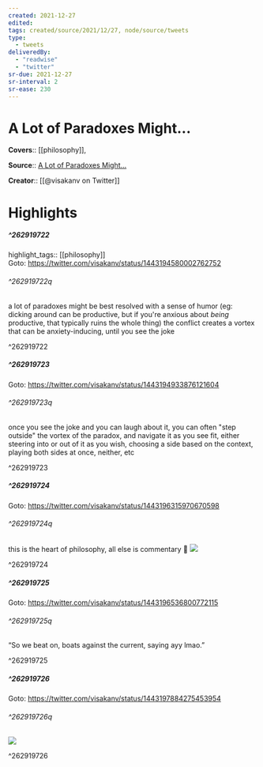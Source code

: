 ```yaml
---
created: 2021-12-27
edited:
tags: created/source/2021/12/27, node/source/tweets
type: 
  - tweets
deliveredBy: 
  - "readwise"
  - "twitter"
sr-due: 2021-12-27
sr-interval: 2
sr-ease: 230
---
```

# A Lot of Paradoxes Might...

**Covers**:: [[philosophy]], 

**Source**:: [A Lot of Paradoxes Might...](https://twitter.com/visakanv/status/1443194580002762752)

**Creator**:: [[@visakanv on Twitter]]

# Highlights
##### ^262919722

highlight_tags:: [[philosophy]]   
Goto: https://twitter.com/visakanv/status/1443194580002762752  

###### ^262919722q

a lot of paradoxes might be best resolved with a sense of humor 
(eg: dicking around can be productive, but if you're anxious about *being* productive, that typically ruins the whole thing)
the conflict creates a vortex that can be anxiety-inducing, until you see the joke 

^262919722

##### ^262919723


Goto: https://twitter.com/visakanv/status/1443194933876121604  

###### ^262919723q

once you see the joke and you can laugh about it, you can often "step outside" the vortex of the paradox, and navigate it as you see fit, either steering into or out of it as you wish, choosing a side based on the context, playing both sides at once, neither, etc 

^262919723

##### ^262919724


Goto: https://twitter.com/visakanv/status/1443196315970670598  

###### ^262919724q

this is the heart of philosophy, all else is commentary 🧐 
![](https://pbs.twimg.com/media/FAdDO5MVkAA37do.jpg) 

^262919724

##### ^262919725


Goto: https://twitter.com/visakanv/status/1443196536800772115  

###### ^262919725q

“So we beat on, boats against the current, saying ayy lmao.” 

^262919725

##### ^262919726


Goto: https://twitter.com/visakanv/status/1443197884275453954  

###### ^262919726q

![](https://pbs.twimg.com/media/FAdEgglVkAUpfBk.jpg) 

^262919726

